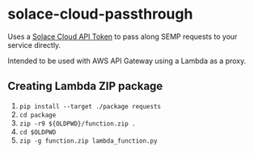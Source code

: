 # solace-cloud-passthrough
Uses a [Solace Cloud API Token](https://console.solace.cloud/) to pass along SEMP requests to your service directly.

Intended to be used with AWS API Gateway using a Lambda as a proxy.

## Creating Lambda ZIP package
1. `pip install --target ./package requests`
1. `cd package`
1. `zip -r9 ${OLDPWD}/function.zip .`
1. `cd $OLDPWD`
1. `zip -g function.zip lambda_function.py`

